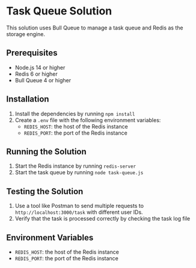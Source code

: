# Task Queue Solution

This solution uses Bull Queue to manage a task queue and Redis as the storage engine.

## Prerequisites

* Node.js 14 or higher
* Redis 6 or higher
* Bull Queue 4 or higher

## Installation

1. Install the dependencies by running `npm install`
2. Create a `.env` file with the following environment variables:
	* `REDIS_HOST`: the host of the Redis instance
	* `REDIS_PORT`: the port of the Redis instance

## Running the Solution

1. Start the Redis instance by running `redis-server`
2. Start the task queue by running `node task-queue.js`

## Testing the Solution

1. Use a tool like Postman to send multiple requests to `http://localhost:3000/task` with different user IDs.
2. Verify that the task is processed correctly by checking the task log file

## Environment Variables

* `REDIS_HOST`: the host of the Redis instance
* `REDIS_PORT`: the port of the Redis instance